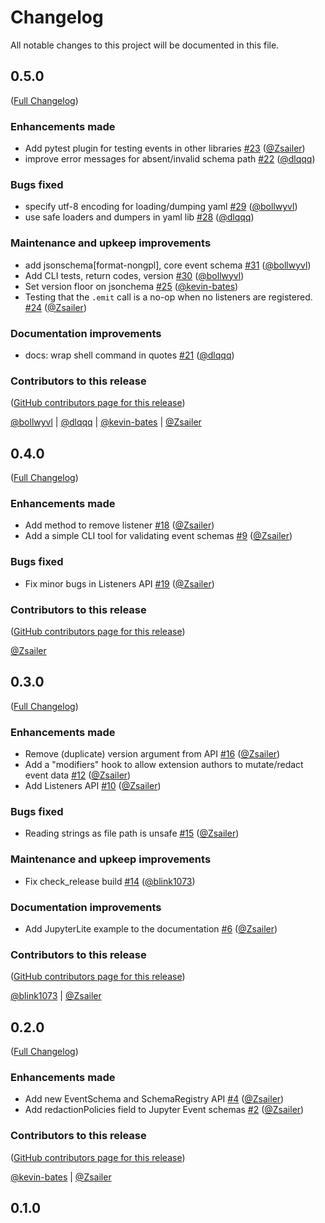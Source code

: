 # Changelog

All notable changes to this project will be documented in this file.

<!-- <START NEW CHANGELOG ENTRY> -->

## 0.5.0

([Full Changelog](https://github.com/jupyter/jupyter_events/compare/v0.4.0...af1db6f5b9052e54d5a65797b67bff17b80e7eec))

### Enhancements made

- Add pytest plugin for testing events in other libraries [#23](https://github.com/jupyter/jupyter_events/pull/23) ([@Zsailer](https://github.com/Zsailer))
- improve error messages for absent/invalid schema path [#22](https://github.com/jupyter/jupyter_events/pull/22) ([@dlqqq](https://github.com/dlqqq))

### Bugs fixed

- specify utf-8 encoding for loading/dumping yaml [#29](https://github.com/jupyter/jupyter_events/pull/29) ([@bollwyvl](https://github.com/bollwyvl))
- use safe loaders and dumpers in yaml lib [#28](https://github.com/jupyter/jupyter_events/pull/28) ([@dlqqq](https://github.com/dlqqq))

### Maintenance and upkeep improvements

- add jsonschema\[format-nongpl\], core event schema [#31](https://github.com/jupyter/jupyter_events/pull/31) ([@bollwyvl](https://github.com/bollwyvl))
- Add CLI tests, return codes, version [#30](https://github.com/jupyter/jupyter_events/pull/30) ([@bollwyvl](https://github.com/bollwyvl))
- Set version floor on jsonchema [#25](https://github.com/jupyter/jupyter_events/pull/25) ([@kevin-bates](https://github.com/kevin-bates))
- Testing that the `.emit` call is a no-op when no listeners are registered. [#24](https://github.com/jupyter/jupyter_events/pull/24) ([@Zsailer](https://github.com/Zsailer))

### Documentation improvements

- docs: wrap shell command in quotes [#21](https://github.com/jupyter/jupyter_events/pull/21) ([@dlqqq](https://github.com/dlqqq))

### Contributors to this release

([GitHub contributors page for this release](https://github.com/jupyter/jupyter_events/graphs/contributors?from=2022-08-29&to=2022-09-12&type=c))

[@bollwyvl](https://github.com/search?q=repo%3Ajupyter%2Fjupyter_events+involves%3Abollwyvl+updated%3A2022-08-29..2022-09-12&type=Issues) | [@dlqqq](https://github.com/search?q=repo%3Ajupyter%2Fjupyter_events+involves%3Adlqqq+updated%3A2022-08-29..2022-09-12&type=Issues) | [@kevin-bates](https://github.com/search?q=repo%3Ajupyter%2Fjupyter_events+involves%3Akevin-bates+updated%3A2022-08-29..2022-09-12&type=Issues) | [@Zsailer](https://github.com/search?q=repo%3Ajupyter%2Fjupyter_events+involves%3AZsailer+updated%3A2022-08-29..2022-09-12&type=Issues)

<!-- <END NEW CHANGELOG ENTRY> -->

## 0.4.0

([Full Changelog](https://github.com/jupyter/jupyter_events/compare/v0.3.0...6d22b7dd73b1a04baf26a68539743d8a66599469))

### Enhancements made

- Add method to remove listener [#18](https://github.com/jupyter/jupyter_events/pull/18) ([@Zsailer](https://github.com/Zsailer))
- Add a simple CLI tool for validating event schemas [#9](https://github.com/jupyter/jupyter_events/pull/9) ([@Zsailer](https://github.com/Zsailer))

### Bugs fixed

- Fix minor bugs in Listeners API [#19](https://github.com/jupyter/jupyter_events/pull/19) ([@Zsailer](https://github.com/Zsailer))

### Contributors to this release

([GitHub contributors page for this release](https://github.com/jupyter/jupyter_events/graphs/contributors?from=2022-08-24&to=2022-08-29&type=c))

[@Zsailer](https://github.com/search?q=repo%3Ajupyter%2Fjupyter_events+involves%3AZsailer+updated%3A2022-08-24..2022-08-29&type=Issues)

## 0.3.0

([Full Changelog](https://github.com/jupyter/jupyter_events/compare/v0.2.0...94646036f0ab4b3397e261422fd3041c0d7501e9))

### Enhancements made

- Remove (duplicate) version argument from API [#16](https://github.com/jupyter/jupyter_events/pull/16) ([@Zsailer](https://github.com/Zsailer))
- Add a "modifiers" hook to allow extension authors to mutate/redact event data [#12](https://github.com/jupyter/jupyter_events/pull/12) ([@Zsailer](https://github.com/Zsailer))
- Add Listeners API [#10](https://github.com/jupyter/jupyter_events/pull/10) ([@Zsailer](https://github.com/Zsailer))

### Bugs fixed

- Reading strings as file path is unsafe [#15](https://github.com/jupyter/jupyter_events/pull/15) ([@Zsailer](https://github.com/Zsailer))

### Maintenance and upkeep improvements

- Fix check_release build [#14](https://github.com/jupyter/jupyter_events/pull/14) ([@blink1073](https://github.com/blink1073))

### Documentation improvements

- Add JupyterLite example to the documentation [#6](https://github.com/jupyter/jupyter_events/pull/6) ([@Zsailer](https://github.com/Zsailer))

### Contributors to this release

([GitHub contributors page for this release](https://github.com/jupyter/jupyter_events/graphs/contributors?from=2022-08-11&to=2022-08-24&type=c))

[@blink1073](https://github.com/search?q=repo%3Ajupyter%2Fjupyter_events+involves%3Ablink1073+updated%3A2022-08-11..2022-08-24&type=Issues) | [@Zsailer](https://github.com/search?q=repo%3Ajupyter%2Fjupyter_events+involves%3AZsailer+updated%3A2022-08-11..2022-08-24&type=Issues)

## 0.2.0

([Full Changelog](https://github.com/jupyter/jupyter_events/compare/v0.1.0...88acd8ec613fe7d2aa6fcaf07158275989dc5dfd))

### Enhancements made

- Add new EventSchema and SchemaRegistry API [#4](https://github.com/jupyter/jupyter_events/pull/4) ([@Zsailer](https://github.com/Zsailer))
- Add redactionPolicies field to Jupyter Event schemas [#2](https://github.com/jupyter/jupyter_events/pull/2) ([@Zsailer](https://github.com/Zsailer))

### Contributors to this release

([GitHub contributors page for this release](https://github.com/jupyter/jupyter_events/graphs/contributors?from=2022-05-31&to=2022-08-11&type=c))

[@kevin-bates](https://github.com/search?q=repo%3Ajupyter%2Fjupyter_events+involves%3Akevin-bates+updated%3A2022-05-31..2022-08-11&type=Issues) | [@Zsailer](https://github.com/search?q=repo%3Ajupyter%2Fjupyter_events+involves%3AZsailer+updated%3A2022-05-31..2022-08-11&type=Issues)

## 0.1.0
